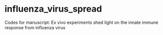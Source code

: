 # influenza_virus_spread
Codes for manuscript: Ex vivo experiments shed light on the innate immune response from influenza virus
